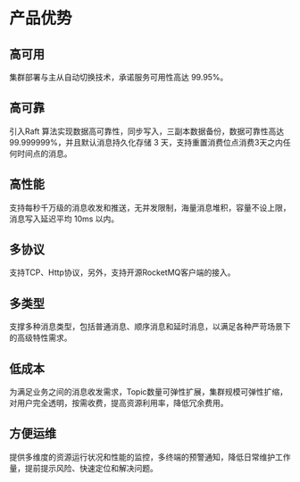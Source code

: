 # 产品优势

## 高可用

集群部署与主从自动切换技术，承诺服务可用性高达 99.95%。

## 高可靠

引入Raft 算法实现数据高可靠性，同步写入，三副本数据备份，数据可靠性高达 99.999999%，并且默认消息持久化存储 3 天，支持重置消费位点消费3天之内任何时间点的消息。

## 高性能

支持每秒千万级的消息收发和推送，无并发限制，海量消息堆积，容量不设上限，消息写入延迟平均 10ms 以内。

## 多协议

支持TCP、Http协议，另外，支持开源RocketMQ客户端的接入。

## 多类型

支撑多种消息类型，包括普通消息、顺序消息和延时消息，以满足各种严苛场景下的高级特性需求。

## 低成本

为满足业务之间的消息收发需求，Topic数量可弹性扩展，集群规模可弹性扩缩，对用户完全透明，按需收费，提高资源利用率，降低冗余费用。

## 方便运维

提供多维度的资源运行状况和性能的监控，多终端的预警通知，降低日常维护工作量，提前提示风险、快速定位和解决问题。

